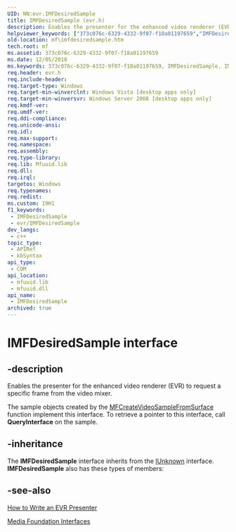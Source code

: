```yaml
---
UID: NN:evr.IMFDesiredSample
title: IMFDesiredSample (evr.h)
description: Enables the presenter for the enhanced video renderer (EVR) to request a specific frame from the video mixer.
helpviewer_keywords: ["373c076c-6329-4332-9f07-f18a01197659","IMFDesiredSample","IMFDesiredSample interface [Media Foundation]","IMFDesiredSample interface [Media Foundation]","described","evr/IMFDesiredSample","mf.imfdesiredsample"]
old-location: mf\imfdesiredsample.htm
tech.root: mf
ms.assetid: 373c076c-6329-4332-9f07-f18a01197659
ms.date: 12/05/2018
ms.keywords: 373c076c-6329-4332-9f07-f18a01197659, IMFDesiredSample, IMFDesiredSample interface [Media Foundation], IMFDesiredSample interface [Media Foundation],described, evr/IMFDesiredSample, mf.imfdesiredsample
req.header: evr.h
req.include-header: 
req.target-type: Windows
req.target-min-winverclnt: Windows Vista [desktop apps only]
req.target-min-winversvr: Windows Server 2008 [desktop apps only]
req.kmdf-ver: 
req.umdf-ver: 
req.ddi-compliance: 
req.unicode-ansi: 
req.idl: 
req.max-support: 
req.namespace: 
req.assembly: 
req.type-library: 
req.lib: Mfuuid.lib
req.dll: 
req.irql: 
targetos: Windows
req.typenames: 
req.redist: 
ms.custom: 19H1
f1_keywords:
 - IMFDesiredSample
 - evr/IMFDesiredSample
dev_langs:
 - c++
topic_type:
 - APIRef
 - kbSyntax
api_type:
 - COM
api_location:
 - mfuuid.lib
 - mfuuid.dll
api_name:
 - IMFDesiredSample
archived: true
---
```


# IMFDesiredSample interface


## -description

Enables the presenter for the enhanced video renderer (EVR) to request a specific frame from the video mixer.

The sample objects created by the <a href="/windows/desktop/api/evr/nc-evr-mfcreatevideosamplefromsurface">MFCreateVideoSampleFromSurface</a> function implement this interface. To retrieve a pointer to this interface, call <b>QueryInterface</b> on the sample.

## -inheritance

The <b>IMFDesiredSample</b> interface inherits from the <a href="/windows/desktop/api/unknwn/nn-unknwn-iunknown">IUnknown</a> interface. <b>IMFDesiredSample</b> also has these types of members:

## -see-also

<a href="/windows/desktop/medfound/how-to-write-an-evr-presenter">How to Write an EVR Presenter</a>



<a href="/windows/desktop/medfound/media-foundation-interfaces">Media Foundation Interfaces</a>
